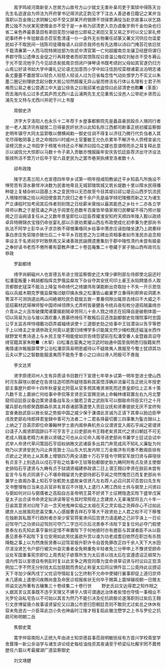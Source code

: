 <!-- { "loadSidebar": true } -->
　　鳯字鸣岐河南新安人世居方山故号方山少就文无害补臬司吏于案牍中得陈天台先生名迹遂自为师法为开府掌书记得洪武正韵见字下注古人善迹者日籍记之某弁当落职以百金赂公求阴解公却不受又辞某开府银牌不领驿票满役当赴京故事以状乞路费公独不为状某宪使赠金亦不受于是一乡称为邱清吏入京办虞衡岁例千金勿染也归省二亲色养最善垦田有弟田芜怨分磠也公即易之弟田又芜又易之岁时以文公家礼修祀事终养十年铨献县丞莅官愈清谨一仆一衾外无长物署任邱篆又署文河供应勿滥爱民如子不取民间一钱陈司徒瓉毎语人曰邱丞我师也有先达赠以诗曰门掩苔花依旧贫千载清亷第一人而马院特掲铨部为佐贰中清官第一亡何超擢南京龙骧卫经歴将谋归养郡守陈公遗俸五金促之行再拜使者而却其馈陈叹曰昔温公毎叹刘秘丞不受冬褥云于光不受况他乎乃今见邱丞矣抵南京但闭户弹琴读书既考绩封父母如其官遂仍归方山焉公好读书如大学中庸礼记论语尤加意而小学中如汪信民咬菜根诸葛淡泊明志诸条尤亹亹不置居常以轻负人轻怒人轻谈人过为日省每念性气动处恨学力不实又以朱墨二圈记别理欲念起分数大抵公坦然醇龎无异山叟而修洁名行体认名理有士君子所难而公易之者公尝遇江中大盗公徐告之曰我邱某也盗惊曰此邱清吏也鞫■〈革亟〉而去海内名公过多式其庐而尤西川孟云浦两先生尤见重焉公没邑人公举祀乡贤而云浦先生又特与尤西川并祀于川上书屋

　　周御史济

　　济字大亨洛阳人也永乐十二年荐于乡歴事都察院先是蠡县豪民殴杀人赂同行者坐一老人属济讯有疑居二日得豪民奸状济以此知名除江西都司断事正统初擢监察御史明年镇守大同太监郭敬以儧横闻勅一御史往诇不得复以济往乃微行代负刍者入其宅尽得敬阴事上竒之命按四川时威州土官董敏王允仇杀累年不解济令人赍榜宣谕允读榜沉思乆之书囮字于榜尾令持还众不解济曰囮鸟之媒也意谓榜而杀之耳复释此意示以诚信允大惊即以马数十令子弟入贡敏亦愧服踰年安庆告饥廷臣荐济出守济设法赈捄所活不啻万计后卒于官六县吏民为之罢市巷哭执绋至洛者数十人

　　邱布政陵

　　陵字志髙兰阳人也宣德四年举乡试第一明年授咸阳教谕迁平乡知县凡所施设不惮劳苦有漳水暴悍冲决数为民害地卑且无城郭陵筑城又筑长堤数十里以障水民得播种堤上复植杂树以固基土木之变民恃以无恐故至今目其堤曰邱公堤云山西岁饥流民入境陵拊循之给以闲田使食其力民归之者千余户先是庙学倾圯陵撤而新之又为诸生严立课程时加考阅其后伟者则别馆之日给薪米膏烛以朂其能邑之乡社十二亦各立学择师以教之于是弦诵之声达乎闾里在邑数年百废皆举值家艰归民攀留不得乃预计服阕之日诣阙请复任从之又数年景皇即位以廷臣荐擢淮安知府天顺四年陵入觐以政绩卓异特赐锦衣宝镪仍命张宴礼部以示褒劝累擢山西左布政使成化初李秉为吏部尚书执法不阿学士彭华从子求京秩不得憾秉嗾同乡给事中萧彦庄诬劾陵坐逮乃上疏奏辩事白彦庄免官陵亦致仕后二十年平乡百姓思之为立碑出资相事者如市淮民亦追念相率设主于名贤祠岁时致祭焉又采诸善政民謡撰遗惠集刻于郡中陵性清约未尝有姬妾之奉好读书老而不倦所著有婴教声律二十卷芸庵集二十卷藏于家子辂山西布政司左叅政

　　罗副都绮

　　绮字尚絅磁州人也宣德五年进士授监察御史迁大理少卿刑部左侍郎使北庭还时松潘蛮叛董卜韩胡都指挥克罗俄监粲攻下杂谷夺其安抚司印土豪王永陷闗堡杀人取货都御史冦深不能治上降玺书命绮代之绮雄伟有谋能断出竒取挞十不失一开示恩信临以兵威木期克罗俄监粲悔过献印擒永族之松潘皆山嶻嶪罗立番得利即奔岩洞匿木箐深不可测饷道出两山间絶艰险民负载僦五致一羣番伺隙出辄掠去绮曰不大威之不惩招募材武得禅师智中国师绰领牌头尤弄柯皆豪健各令统兵夜衔枚分道捣贼巢绮亦介胄从之火且攻破擈爬诸寨擒剧贼卓劳阿儿十余人戮之绮志在招降自是破剔体面一切以简易为治与接以酒欢番人畏慕终绮任不敢叛后召还改副都御史佐理院事时忠国公亨太监吉祥恃翊戴功窃弄威福绮讽使十三道御史劾之给事中王铉潜诣以告亨等愬于上以绮主之坐谪叅政无何竟以是罢归绮博学多识能属文然少绳检既还磁滏水西作緑野堂号煑诗道上与乡民王俊不相能俊如京告绮怨望前在松潘受番人金暨器具诏夺绮官籍其家朱睦■〈木挈〉曰松潘古蛮夷之地汉武时始通中国至我明悉归版籍矣然夷情谖诈叛服靡常罗公治松潘崇简易明恩威待以不疑故夷人畏服至今蜀士犹颂其功云夫以罗公之智数能服逺夷而不能免于羣小之口诗曰谗人罔极可不畏哉

　　李文达贤

　　贤字原德邓州人生有异质读书目数行下宣德七年举乡试第一明年登进士使山西时河东薛瑄以御史在告贤往造叩质所疑瑄亟称其英悟淳确非流軰可及正统元年授吏部主事歴升郎中十四年秋睿皇北狩扈从官多预其难贤濒死而还景皇即位上正本十策凡数千言上嘉纳亡何给事中李侃等言贤忠实宜赐览纳上命翰林缮冩置左右九月北警窥伺诏廷臣议备边策贤请备战车及火鎗若卫青之武刚车可以御敌命将臣实行之十月擢兵部右侍郎癸酉额森杀其主并吞诸部落遣使入贡廷议抚和贤奏彼欲无厌不宜终徇宜奋勇励武臣以挫长驱之势振中国之威少保于谦谓此言诚为正请下其章以励边臣甲戌改吏部右侍郎择君鉴録中善可为法者二十二君各择最切要三四事集为鍳古録以上上纳之丁丑英宗即位命兼翰林学士直内阁叅典机务众议谓贤宜入阁石亨闻之密谓贤曰请子入阁贤即固辞曰不可亨言于上曰吏部尚书王翱老矣贤其代之贤曰朝廷不可无老成人翱虽老精力未衰以贤辅之可也从众论命入阁寻进吏部尚书兼学士廷试会试中式举人命贤代草问策因石亨招权纳贿文武诸臣多出其门奔竞成风不知礼义廉耻为何物乃以求贤安民为问止奔竞敦士习山东大饥发内帑三万金赈济有司奏不敷阁臣徐有贞欲止之贤劝上从其奏上增银四万两全活数十万石亨擅令守闗官军放归贤与薛瑄徐有贞言于上别选兵以戍石亨衔之给事中王铉等劾都御史耿九畴阿附有贞及贤主使御史排陷石亨逮贤与九畴有贞于狱谪贤福建叅政谪二日上谓王翱曰李贤在朕前未尝有妄言今与有贞同谪于心不堪命翱留贤为吏部侍郎石亨闻之愕然愧恧已而复吏部尚书兼学士直阁办事上知石亨张軏势太盛故亲信贤凡左右荐人必召问其可否尝曰先生有文书整理毎日当来总兵官非有宣召不许擅入上遣行人聘江西处士呉与弼至上问贤曰与弼如何对曰与弼儒者之高蹈自古圣帝明王莫不好贤下士征聘隐逸实陛下盛举戊寅皇太子出合读书命贤定拟讲读等官令其时常照视上念建庻人无辜淹禁将五六十年一日谕其意贤对曰陛下此一念天地鬼神实临之太祖在天之灵实临之尧舜存心不过如此建庻人出居鳯阳悲喜交集人心感服曹吉祥石亨等大干政贤劝上人君之权不可下移惟在独断其私既不行趋附者亦渐少宦官蒋冕谗间后宫贤力请逺絶之己卯亨诛上一日论迎驾夺门之功贤曰迎驾则可夺门二字岂可示后况景泰不讳陛下宜复位何必夺门假使景泰左右先知此事亨軰何足惜不审置陛下于何地彼时亦有邀臣与其谋者臣不从以臣愚见景泰不起陛下复位安用如此劳扰虽欲升赏以谁为功老成耆旧依然在职岂有杀戮降黜之事上以为然庚辰贤奏以迎驾冐报升职许令自首免罪改正四千余人天下大水田尽渰没贤乞令户部行被灾州县灾重者全免稍重免半轻者免三分甲申上不豫贤受顾命议处军国重事宪宗即位上周贵妃子欲尊所生为太后贤以钱太后在宜遵遗诏正纲常为请内传旨以宣德自有例彭时复以此言争之两宫同尊为宜命贤草诏贤与时议曰正宫湏例加二字不然无分别钱太后加慈懿而贵妃止称皇太后同议惧忤旨二公竟持此议颁诏天下寻加少保丙戌丁父忧诏夺情起复公乞终制不允命中使辅行襄事即促上道归京师未几感疾上遣使问疾赐尚食及命医诊视报疾状无何卒于赐第上震悼辍视朝一日赠太师谥文达所著有古穰集三十卷续集二十卷行世
　　野史氏曰文达得君之知作相之乆据其言议其事既不违乎天理又不拂乎人情可谓通达治体者矣惜也夺情一事相业不光罗伦诣私宅告以不可始以其言为然乃不能引决及伦抗疏极论遂落职则过矣后王翱引文彦博留唐介故事请贤留伦又曰潞公市恩归怨朝廷吾则不敢则尤过矣总之休休有容未免逊古一介臣耳此岂小失也神庙时江陵才相复蹈此辙沈懋学之上书与罗伦之抗疏可称明朝二岳

　　焦御史寛

　　寛字仲容南阳人正统九年由进士知崇德县事莅政明敏抚绥有方首兴学校斋堂学舍葺理一新公余诣学与诸生讲论经史每给油烛资其夜诵至于桥梁坛社廨宇罔不葺修歴任六载以考最擢湖广道监察御史

　　刘文靖健

